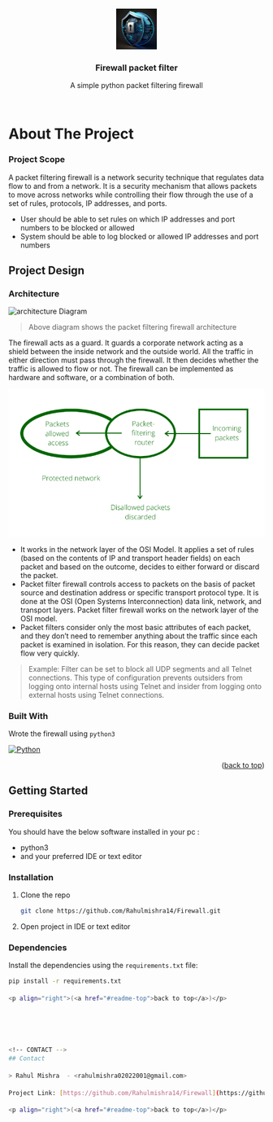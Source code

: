 
<a name="readme-top"></a>

<!-- PROJECT LOGO -->
<br />
<div align="center">
  <a href="https://github.com/kudzaiprichard/realestate-backend">
    <img src="images/logo/logo.jpg" alt="Logo" width="80" height="80">
  </a>

  <h3 align="center">Firewall packet filter</h3>

  <p align="center">
    A simple python packet filtering firewall
    <br />
  </p>
  <br/>
</div>


<!-- ABOUT THE PROJECT -->
# About The Project

### Project Scope

A packet filtering firewall is a network security technique that regulates data flow to and from a network. 
It is a security mechanism that allows packets to move across networks while controlling their flow through the use of 
a set of rules, protocols, IP addresses, and ports.

* User should be able to set rules on which IP addresses and port numbers to be blocked or allowed
* System should be able to log blocked or allowed IP addresses and port numbers

## Project Design

### Architecture

<img src="images/architecture.png" alt="architecture Diagram" >

> Above diagram shows the packet filtering firewall architecture

The firewall acts as a guard. It guards a corporate network acting as a shield between the inside network and the outside world. 
All the traffic in either direction must pass through the firewall. It then decides whether the traffic is allowed to flow or not. 
The firewall can be implemented as hardware and software, or a combination of both.

<img src="images/packetfirewall.png" alt="architecture Diagram" >

* It works in the network layer of the OSI Model. It applies a set of rules (based on the contents of IP and transport header fields) 
  on each packet and based on the outcome, decides to either forward or discard the packet.
* Packet filter firewall controls access to packets on the basis of packet source and destination address or specific transport protocol type. 
  It is done at the OSI (Open Systems Interconnection) data link, network, and transport layers. 
  Packet filter firewall works on the network layer of the OSI model.
* Packet filters consider only the most basic attributes of each packet, and they don’t need to remember anything about 
  the traffic since each packet is examined in isolation. For this reason, they can decide packet flow very quickly.

> Example: Filter can be set to block all UDP segments and all Telnet connections. 
    This type of configuration prevents outsiders from logging onto internal hosts using Telnet and insider from logging 
    onto external hosts using Telnet connections.

### Built With
Wrote the firewall using `python3`

<div>
<a href="https://www.python.org/" title="Python"><img src="https://github.com/get-icon/geticon/raw/master/icons/python.svg" alt="Python" width="50px" height="21px"></a>
</div>


<p align="right">(<a href="#readme-top">back to top</a>)</p>

<!-- GETTING STARTED -->
## Getting Started

### Prerequisites

You should have the below software installed in your pc :
* python3
* and your preferred IDE or text editor


### Installation

1. Clone the repo

   ```sh
   git clone https://github.com/Rahulmishra14/Firewall.git
   ```

2. Open project in IDE or text editor

### Dependencies

Install the dependencies using the `requirements.txt` file:

```bash
pip install -r requirements.txt

<p align="right">(<a href="#readme-top">back to top</a>)</p>





<!-- CONTACT -->
## Contact

> Rahul Mishra  - <rahulmishra02022001@gmail.com>

Project Link: [https://github.com/Rahulmishra14/Firewall](https://github.com/Rahulmishra14/Firewall)

<p align="right">(<a href="#readme-top">back to top</a>)</p>

